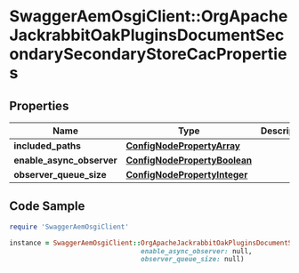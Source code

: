 # SwaggerAemOsgiClient::OrgApacheJackrabbitOakPluginsDocumentSecondarySecondaryStoreCacProperties

## Properties

Name | Type | Description | Notes
------------ | ------------- | ------------- | -------------
**included_paths** | [**ConfigNodePropertyArray**](ConfigNodePropertyArray.md) |  | [optional] 
**enable_async_observer** | [**ConfigNodePropertyBoolean**](ConfigNodePropertyBoolean.md) |  | [optional] 
**observer_queue_size** | [**ConfigNodePropertyInteger**](ConfigNodePropertyInteger.md) |  | [optional] 

## Code Sample

```ruby
require 'SwaggerAemOsgiClient'

instance = SwaggerAemOsgiClient::OrgApacheJackrabbitOakPluginsDocumentSecondarySecondaryStoreCacProperties.new(included_paths: null,
                                 enable_async_observer: null,
                                 observer_queue_size: null)
```


